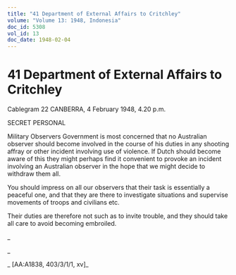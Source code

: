 ```yaml
---
title: "41 Department of External Affairs to Critchley"
volume: "Volume 13: 1948, Indonesia"
doc_id: 5308
vol_id: 13
doc_date: 1948-02-04
---
```


# 41 Department of External Affairs to Critchley

Cablegram 22 CANBERRA, 4 February 1948, 4.20 p.m.

SECRET PERSONAL

Military Observers Government is most concerned that no Australian observer should become involved in the course of his duties in any shooting affray or other incident involving use of violence. If Dutch should become aware of this they might perhaps find it convenient to provoke an incident involving an Australian observer in the hope that we might decide to withdraw them all.

You should impress on all our observers that their task is essentially a peaceful one, and that they are there to investigate situations and supervise movements of troops and civilians etc.

Their duties are therefore not such as to invite trouble, and they should take all care to avoid becoming embroiled.

_

_

_ [AA:A1838, 403/3/1/1, xv]_
